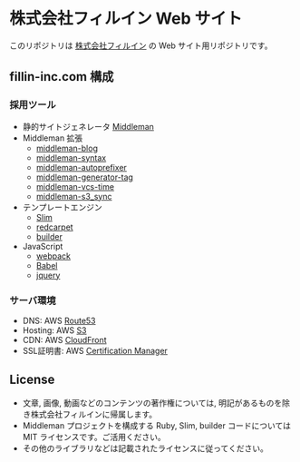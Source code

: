 # 株式会社フィルイン Web サイト

このリポジトリは [株式会社フィルイン](https://www.fillin-inc.com) の Web サイト用リポジトリです。

## fillin-inc.com 構成

### 採用ツール

- 静的サイトジェネレータ [Middleman](https://middlemanapp.com/jp/)
- Middleman 拡張
    - [middleman-blog](https://github.com/middleman/middleman-blog)
    - [middleman-syntax](https://github.com/middleman/middleman-syntax)
    - [middleman-autoprefixer](https://github.com/middleman/middleman-autoprefixer)
    - [middleman-generator-tag](https://github.com/yterajima/middleman-generator-tag)
    - [middleman-vcs-time](https://github.com/AndrewKvalheim/middleman-vcs-time)
    - [middleman-s3_sync](https://github.com/fredjean/middleman-s3_sync)
- テンプレートエンジン 
    - [Slim](http://slim-lang.com/)
    - [redcarpet](https://github.com/vmg/redcarpet)
    - [builder](https://github.com/jimweirich/builder)
- JavaScript
    - [webpack](https://webpack.github.io/)
    - [Babel](https://babeljs.io/)
    - [jquery](https://jquery.com/)

### サーバ環境

- DNS: AWS [Route53](https://aws.amazon.com/jp/route53/)
- Hosting: AWS [S3](https://aws.amazon.com/jp/s3/)
- CDN: AWS [CloudFront](https://aws.amazon.com/jp/cloudfront/)
- SSL証明書: AWS [Certification Manager](https://aws.amazon.com/jp/certificate-manager/)

## License

- 文章, 画像, 動画などのコンテンツの著作権については, 明記があるものを除き株式会社フィルインに帰属します。
- Middleman プロジェクトを構成する Ruby, Slim, builder コードについては MIT ライセンスです。ご活用ください。
- その他のライブラリなどは記載されたライセンスに従ってください。
